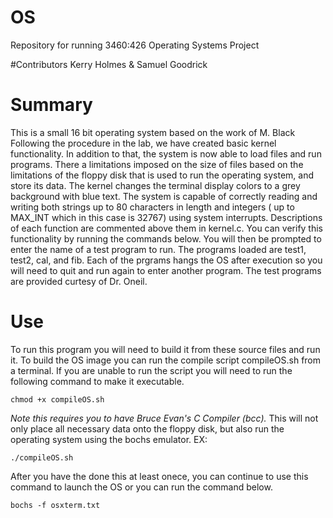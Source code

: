 # OS
Repository for running 3460:426 Operating Systems Project

#Contributors
Kerry Holmes &
Samuel Goodrick 

# Summary
This is a small 16 bit operating system based on the work of M. Black
Following the procedure in the lab, we have created basic kernel functionality.
In addition to that, the system is now able to load files and run programs.
There a limitations imposed on the size of files based on the limitations of the 
floppy disk that is used to run the operating system, and store its data.
The kernel changes the terminal display colors to a grey background with blue text.
The system is capable of correctly reading and writing both strings  up to 80 characters
in length and integers ( up to MAX_INT which in this case is 32767) using system 
interrupts. Descriptions of each function are commented above them in kernel.c. 
You can verify this functionality by running the commands below. You will then be prompted
to enter the name of a test program to run. The programs loaded are test1, test2, cal, 
and fib. Each of the prgrams hangs the OS after execution so you will need to quit and
run again to enter another program. The test programs are provided curtesy of Dr. Oneil.

# Use
To run this program you will need to build it from these source files and run it. 
To build the OS image you can run the compile script compileOS.sh from a terminal.
If you are unable to run the script you will need to run the following command to 
make it executable.
```
chmod +x compileOS.sh
```
*Note this requires you to have Bruce Evan's C Compiler (bcc).*
This will not only place all necessary data onto the floppy disk,
but also run the operating system using the bochs emulator.
EX:
```
./compileOS.sh
```
After you have the done this at least onece, you can continue to use
this command to launch the OS or you can run the command below.
```
bochs -f osxterm.txt
```
